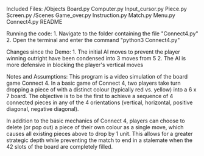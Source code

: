 Included Files:
   /Objects
       Board.py
       Computer.py
       Input_cursor.py
       Piece.py
       Screen.py
   /Scenes
       Game_over.py
       Instruction.py
       Match.py
       Menu.py
   Connect4.py
   README
    
Running the code:
    1. Navigate to the folder containing the file "Connect4.py"
    2. Open the terminal and enter the command "python3 Connect4.py"
    
Changes since the Demo:
    1. The initial AI moves to prevent the player winning outright have been condensed into 3 moves from 5
    2. The AI is more defensive in blocking the player's vertical moves
        
Notes and Assumptions:
   This program is a video simulation of the board game Connect 4. In a basic game of Connect 4, two players take
   turn dropping a piece of with a distinct colour (typically red vs. yellow) into a 6 x 7 board. The objective is
   to be the first to achieve a sequence of 4 connected pieces in any of the 4 orientations (vertical, horizontal,
   positive diagonal, negative diagonal).
   
   In addition to the basic mechanics of Connect 4, players can choose to delete (or pop out) a piece of their own
   colour as a single move, which causes all existing pieces above to drop by 1 unit. This allows for a greater
   strategic depth while preventing the match to end in a stalemate when the 42 slots of the board are completely filled.
   
